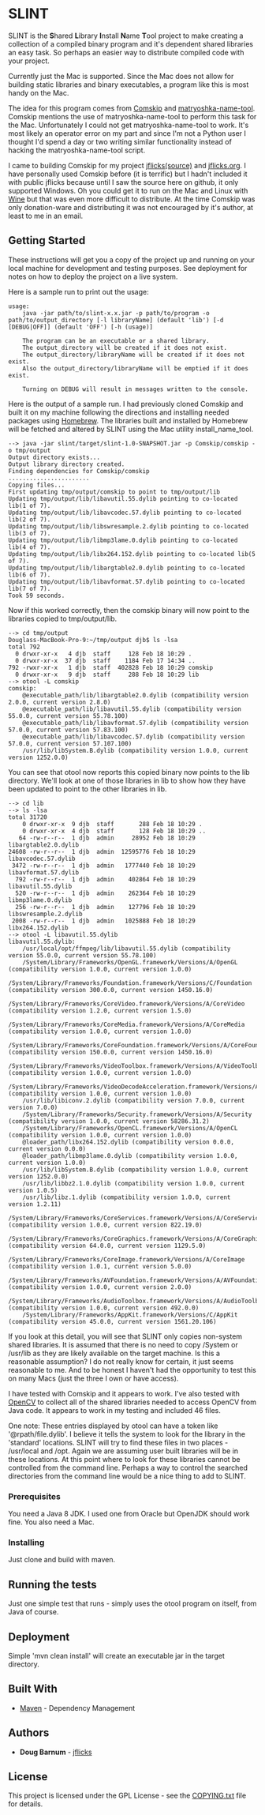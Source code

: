 # SLINT

SLINT is the **S**hared **L**ibrary **I**nstall **N**ame **T**ool project to make creating a collection of a compiled binary
program and it's dependent shared libraries an easy task.  So perhaps an easier way to distribute compiled
code with your project.

Currently just the Mac is supported.  Since the Mac does not allow for building static libraries and binary
executables, a program like this is most handy on the Mac.

The idea for this program comes from [Comskip](https://github.com/erikkaashoek/Comskip) and
[matryoshka-name-tool](https://github.com/essandess/matryoshka-name-tool).  Comskip mentions the use
of matryoshka-name-tool to perform this task for the Mac.  Unfortunately I could not get matryoshka-name-tool
to work.  It's most likely an operator error on my part and since I'm not a Python user I thought I'd spend a
day or two writing similar functionality instead of hacking the matryoshka-name-tool script.

I came to building Comskip for my project [jflicks(source)](https://github.com/djb61230/jflicks) and
[jflicks.org](http://www.jflicks.org).  I have personally used Comskip before (it is terrific) but I hadn't
included it with public jflicks because until I saw the source here on github, it only supported Windows.
Oh you could get it to run on the Mac and Linux with [Wine](https://www.winehq.org) but that was even more
difficult to distribute.  At the time Comskip was only donation-ware and distributing it was not encouraged
by it's author, at least to me in an email.

## Getting Started

These instructions will get you a copy of the project up and running on your local machine for development and testing purposes. See deployment for notes on how to deploy the project on a live system.

Here is a sample run to print out the usage:

```
usage:
	java -jar path/to/slint-x.x.jar -p path/to/program -o path/to/output_directory [-l libraryName] (default 'lib') [-d [DEBUG|OFF]] (default 'OFF') [-h (usage)]

	The program can be an executable or a shared library.
	The output_directory will be created if it does not exist.
	The output_directory/libraryName will be created if it does not exist.
	Also the output_directory/libraryName will be emptied if it does exist.

	Turning on DEBUG will result in messages written to the console.
```

Here is the output of a sample run.  I had previously cloned Comskip and built it on my machine following
the directions and installing needed packages using [Homebrew](https://brew.sh).  The libraries built and
installed by Homebrew will be fetched and altered by SLINT using the Mac utility install_name_tool.

```
--> java -jar slint/target/slint-1.0-SNAPSHOT.jar -p Comskip/comskip -o tmp/output
Output directory exists...
Output library directory created.
Finding dependencies for Comskip/comskip
.......................
Copying files...
First updating tmp/output/comskip to point to tmp/output/lib
Updating tmp/output/lib/libavutil.55.dylib pointing to co-located lib(1 of 7).
Updating tmp/output/lib/libavcodec.57.dylib pointing to co-located lib(2 of 7).
Updating tmp/output/lib/libswresample.2.dylib pointing to co-located lib(3 of 7).
Updating tmp/output/lib/libmp3lame.0.dylib pointing to co-located lib(4 of 7).
Updating tmp/output/lib/libx264.152.dylib pointing to co-located lib(5 of 7).
Updating tmp/output/lib/libargtable2.0.dylib pointing to co-located lib(6 of 7).
Updating tmp/output/lib/libavformat.57.dylib pointing to co-located lib(7 of 7).
Took 59 seconds.
```

Now if this worked correctly, then the comskip binary will now point to the libraries copied to
tmp/output/lib.

```
--> cd tmp/output
Douglass-MacBook-Pro-9:~/tmp/output djb$ ls -lsa
total 792
  0 drwxr-xr-x   4 djb  staff     128 Feb 18 10:29 .
  0 drwxr-xr-x  37 djb  staff    1184 Feb 17 14:34 ..
792 -rwxr-xr-x   1 djb  staff  402828 Feb 18 10:29 comskip
  0 drwxr-xr-x   9 djb  staff     288 Feb 18 10:29 lib
--> otool -L comskip
comskip:
	@executable_path/lib/libargtable2.0.dylib (compatibility version 2.0.0, current version 2.8.0)
	@executable_path/lib/libavutil.55.dylib (compatibility version 55.0.0, current version 55.78.100)
	@executable_path/lib/libavformat.57.dylib (compatibility version 57.0.0, current version 57.83.100)
	@executable_path/lib/libavcodec.57.dylib (compatibility version 57.0.0, current version 57.107.100)
	/usr/lib/libSystem.B.dylib (compatibility version 1.0.0, current version 1252.0.0)
```

You can see that otool now reports this copied binary now points to the lib directory. We'll look at
one of those libraries in lib to show how they have been updated to point to the other libraries in lib.

```
--> cd lib
--> ls -lsa
total 31720
    0 drwxr-xr-x  9 djb  staff       288 Feb 18 10:29 .
    0 drwxr-xr-x  4 djb  staff       128 Feb 18 10:29 ..
   64 -rw-r--r--  1 djb  admin     28952 Feb 18 10:29 libargtable2.0.dylib
24608 -rw-r--r--  1 djb  admin  12595776 Feb 18 10:29 libavcodec.57.dylib
 3472 -rw-r--r--  1 djb  admin   1777440 Feb 18 10:29 libavformat.57.dylib
  792 -rw-r--r--  1 djb  admin    402864 Feb 18 10:29 libavutil.55.dylib
  520 -rw-r--r--  1 djb  admin    262364 Feb 18 10:29 libmp3lame.0.dylib
  256 -rw-r--r--  1 djb  admin    127796 Feb 18 10:29 libswresample.2.dylib
 2008 -rw-r--r--  1 djb  admin   1025888 Feb 18 10:29 libx264.152.dylib
--> otool -L libavutil.55.dylib
libavutil.55.dylib:
	/usr/local/opt/ffmpeg/lib/libavutil.55.dylib (compatibility version 55.0.0, current version 55.78.100)
	/System/Library/Frameworks/OpenGL.framework/Versions/A/OpenGL (compatibility version 1.0.0, current version 1.0.0)
	/System/Library/Frameworks/Foundation.framework/Versions/C/Foundation (compatibility version 300.0.0, current version 1450.16.0)
	/System/Library/Frameworks/CoreVideo.framework/Versions/A/CoreVideo (compatibility version 1.2.0, current version 1.5.0)
	/System/Library/Frameworks/CoreMedia.framework/Versions/A/CoreMedia (compatibility version 1.0.0, current version 1.0.0)
	/System/Library/Frameworks/CoreFoundation.framework/Versions/A/CoreFoundation (compatibility version 150.0.0, current version 1450.16.0)
	/System/Library/Frameworks/VideoToolbox.framework/Versions/A/VideoToolbox (compatibility version 1.0.0, current version 1.0.0)
	/System/Library/Frameworks/VideoDecodeAcceleration.framework/Versions/A/VideoDecodeAcceleration (compatibility version 1.0.0, current version 1.0.0)
	/usr/lib/libiconv.2.dylib (compatibility version 7.0.0, current version 7.0.0)
	/System/Library/Frameworks/Security.framework/Versions/A/Security (compatibility version 1.0.0, current version 58286.31.2)
	/System/Library/Frameworks/OpenCL.framework/Versions/A/OpenCL (compatibility version 1.0.0, current version 1.0.0)
	@loader_path/libx264.152.dylib (compatibility version 0.0.0, current version 0.0.0)
	@loader_path/libmp3lame.0.dylib (compatibility version 1.0.0, current version 1.0.0)
	/usr/lib/libSystem.B.dylib (compatibility version 1.0.0, current version 1252.0.0)
	/usr/lib/libbz2.1.0.dylib (compatibility version 1.0.0, current version 1.0.5)
	/usr/lib/libz.1.dylib (compatibility version 1.0.0, current version 1.2.11)
	/System/Library/Frameworks/CoreServices.framework/Versions/A/CoreServices (compatibility version 1.0.0, current version 822.19.0)
	/System/Library/Frameworks/CoreGraphics.framework/Versions/A/CoreGraphics (compatibility version 64.0.0, current version 1129.5.0)
	/System/Library/Frameworks/CoreImage.framework/Versions/A/CoreImage (compatibility version 1.0.1, current version 5.0.0)
	/System/Library/Frameworks/AVFoundation.framework/Versions/A/AVFoundation (compatibility version 1.0.0, current version 2.0.0)
	/System/Library/Frameworks/AudioToolbox.framework/Versions/A/AudioToolbox (compatibility version 1.0.0, current version 492.0.0)
	/System/Library/Frameworks/AppKit.framework/Versions/C/AppKit (compatibility version 45.0.0, current version 1561.20.106)
```
If you look at this detail, you will see that SLINT only copies non-system shared libraries.  It is assumed that
there is no need to copy /System or /usr/lib as they are likely available on the target machine.  Is this a
reasonable assumption?  I do not really know for certain, it just seems reasonable to me.  And to be honest I
haven't had the opportunity to test this on many Macs (just the three I own or have access).

I have tested with Comskip and it appears to work.  I've also tested with [OpenCV](https://opencv.org) to collect
all of the shared libraries needed to access OpenCV from Java code.  It appears to work in my testing and included 46
files.

One note: These entries displayed by otool can have a token like '@rpath/file.dylib'.  I believe it tells the
system to look for the library in the 'standard' locations.  SLINT will try to find these files in two places -
/usr/local and /opt.  Again we are assuming user built libraries will be in these locations.  At this point
where to look for these libraries cannot be controlled from the command line.  Perhaps a way to control the
searched directories from the command line would be a nice thing to add to SLINT.
### Prerequisites

You need a Java 8 JDK.  I used one from Oracle but OpenJDK should work fine.
You also need a Mac.

### Installing

Just clone and build with maven.

## Running the tests

Just one simple test that runs - simply uses the otool program on itself, from Java of course.

## Deployment

Simple 'mvn clean install' will create an executable jar in the target directory.

## Built With

* [Maven](https://maven.apache.org/) - Dependency Management

## Authors

* **Doug Barnum** - [jflicks](http://www.jflicks.org)

## License

This project is licensed under the GPL License - see the [COPYING.txt](COPYING.txt) file for details.
